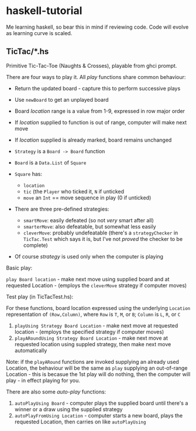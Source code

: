 # haskell-tutorial
Me learning haskell, so bear this in mind if reviewing code.  Code will evolve as learning curve is scaled.

## TicTac/*.hs
Primitive Tic-Tac-Toe (Naughts & Crosses), playable from ghci prompt.

There are four ways to play it.  All *play* functions share common behaviour:

* Return the updated board - capture this to perform successive plays
* Use `newBoard` to get an unplayed board
* Board *location* range is a value from 1-9, expressed in row major order
* If *location* supplied to function is out of range, computer will make next move
* If *location* supplied is already marked, board remains unchanged
* `Strategy` is a `Board -> Board` function
* `Board` is a `Data.List` of `Square`
* `Square` has: 
	* `location` 
	* `tic` (the `Player` who ticked it, `N` if unticked
	* `move` an `Int` == move sequence in play (0 if unticked)
* There are three pre-defined strategies: 
	* `smartMove`: easily defeated (so not *very* smart after all)
	* `smarterMove`: also defeatable, but somewhat less easily 
	* `cleverMove`: probably undefeatable (there's a `strategyChecker` in `TicTac.Test` which says it is, but I've not *proved* the checker to be complete) 


* Of course *strategy* is used only when the computer is playing

Basic play:

`play Board location`  - make next move using supplied board and at requested Location - (employs the `cleverMove` strategy if computer moves)

Test play (in TicTacTest.hs):

For these functions, board location expressed using the underlying `Location` representation of `(Row,Column)`, where `Row` is `T`, `M`, or `B`; `Column` is `L`, `R`, or `C`

1. `playUsing Strategy Board Location` - make next move at requested location - (employs the specified strategy if computer moves)
2. `playARoundUsing Strategy Board Location` - make next move at requested location using suppled strategy, then make next move automatically

Note: if the `playARound` functions are invoked supplying an already used Location, the behaviour will be the same as `play` supplying an out-of-range Location - this is becasue the 1st play will do nothing, then the computer will play - in effect playing for you. 


There are also some *auto-play* functions:

1. `autoPlayUsing Board` - computer plays the supplied board until there's a winner or a draw using the supplied strategy
2. `autoPlayFromUsing Location` - computer starts a new board, plays the requested Location, then carries on like `autoPlayUsing`


